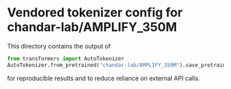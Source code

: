 # Vendored tokenizer config for chandar-lab/AMPLIFY_350M

This directory contains the output of

```python
from transformers import AutoTokenizer
AutoTokenizer.from_pretrained("chandar-lab/AMPLIFY_350M").save_pretrained(".")
```

for reproducible results and to reduce reliance on external API calls.
